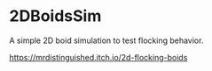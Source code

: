 # 2DBoidsSim
A simple 2D boid simulation to test flocking behavior.

https://mrdistinguished.itch.io/2d-flocking-boids
